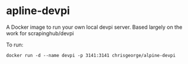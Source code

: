 apline-devpi
============
A Docker image to run your own local devpi server. Based largely on the work for scrapinghub/devpi

To run:
```shell
docker run -d --name devpi -p 3141:3141 chrisgeorge/alpine-devpi
```
